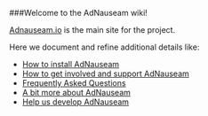 ###Welcome to the AdNauseam wiki!

[Adnauseam.io](http://adnauseam.io) is the main site for the project.

Here we document and refine additional details like:

- [How to install AdNauseam](https://github.com/dhowe/AdNauseam/wiki/Installing-AdNauseam)
- [How to get involved and support AdNauseam](https://github.com/dhowe/AdNauseam/wiki/Help)
- [Frequently Asked Questions](https://github.com/dhowe/AdNauseam/wiki/FAQ)
- [A bit more about AdNauseam](https://github.com/dhowe/AdNauseam/wiki/About-AdNauseum)
- [Help us develop AdNauseam](https://github.com/dhowe/AdNauseam/wiki/Building-AdNauseam-from-source-(for-developers))